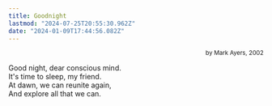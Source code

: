 ```yaml
---
title: Goodnight
lastmod: "2024-07-25T20:55:30.962Z"
date: "2024-01-09T17:44:56.082Z"
---
```


<div style="text-align: right"><small>by Mark Ayers, 2002</small></div>

Good night, dear conscious mind.\
It's time to sleep, my friend.\
At dawn, we can reunite again,\
And explore all that we can.
